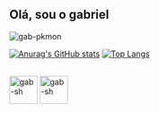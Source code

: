## Olá, sou o gabriel

<img align="center" alt="gab-pkmon" src="https://media.giphy.com/media/v1.Y2lkPTc5MGI3NjExcmNnb3k0djBicXR5bnlsenNxOGRmeHplNHFrajdoaXl2N2kzbXA0ZCZlcD12MV9pbnRlcm5hbF9naWZfYnlfaWQmY3Q9Zw/PxMLQ3ro9Tcmdqv0Wv/giphy.gif" />


[![Anurag's GitHub stats](https://github-readme-stats.vercel.app/api?username=grapegabi&theme=midnight-purple&show_icons=true)](https://github.com/anuraghazra/github-readme-stats)
[![Top Langs](https://github-readme-stats.vercel.app/api/top-langs/?username=grapegabi&theme=midnight-purple&layout=donut)](https://github.com/anuraghazra/github-readme-stats)

<div style="display: inline_block"><br>

  <img align="center" alt="gab-sh" height="50" width="50" src="https://cdn.jsdelivr.net/gh/devicons/devicon@latest/icons/java/java-original.svg" />
  <img align="center" alt="gab-sh" height="50" width="50" src="https://cdn.jsdelivr.net/gh/devicons/devicon@latest/icons/python/python-original.svg" />
              
</div>

##

